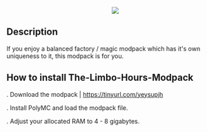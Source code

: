 <p align="center">
	<img src="https://i.postimg.cc/kghw5pcQ/imffffage.png" />
                                                                                                                                      
## Description

If you enjoy a balanced factory / magic modpack which has it's own uniqueness to it, this modpack is for you.

## How to install The-Limbo-Hours-Modpack
  
. Download the modpack | https://tinyurl.com/yeysupjh

. Install PolyMC and load the modpack file.
  
. Adjust your allocated RAM to 4 - 8 gigabytes.
 
